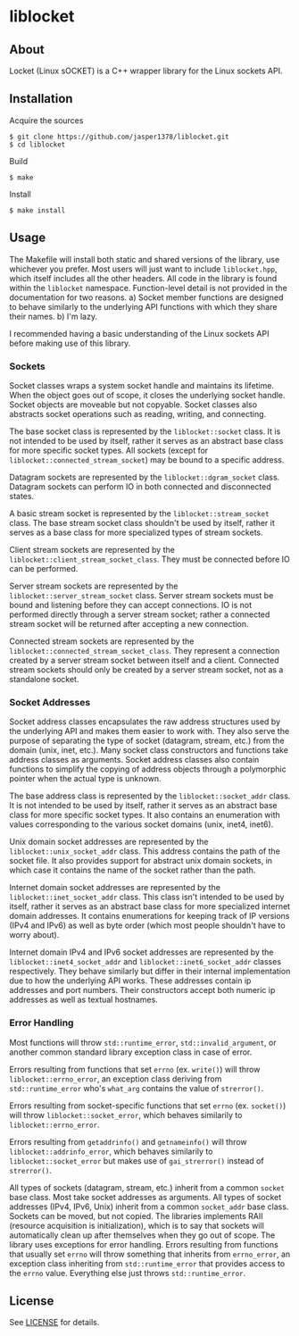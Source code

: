 # liblocket

## About
Locket (Linux sOCKET) is a C++ wrapper library for the Linux sockets API.

## Installation
Acquire the sources
```
$ git clone https://github.com/jasper1378/liblocket.git
$ cd liblocket
```
Build
```
$ make
```
Install
```
$ make install
```

## Usage

The Makefile will install both static and shared versions of the library, use whichever you prefer. Most users will just want to include `liblocket.hpp`, which itself includes all the other headers. All code in the library is found within the `liblocket` namespace. Function-level detail is not provided in the documentation for two reasons. a) Socket member functions are designed to behave similarly to the underlying API functions with which they share their names. b) I'm lazy.

I recommended having a basic understanding of the Linux sockets API before making use of this library.

### Sockets

Socket classes wraps a system socket handle and maintains its lifetime. When the object goes out of scope, it closes the underlying socket handle. Socket objects are moveable but not copyable. Socket classes also abstracts socket operations such as reading, writing, and connecting. 

The base socket class is represented by the `liblocket::socket` class. It is not intended to be used by itself, rather it serves as an abstract base class for more specific socket types. All sockets (except for `liblocket::connected_stream_socket`) may be bound to a specific address.

Datagram sockets are represented by the `liblocket::dgram_socket` class. Datagram sockets can perform IO in both connected and disconnected states.

A basic stream socket is represented by the `liblocket::stream_socket` class. The base stream socket class shouldn't be used by itself, rather it serves as a base class for more specialized types of stream sockets.

Client stream sockets are represented by the `liblocket::client_stream_socket_class`. They must be connected before IO can be performed.

Server stream sockets are represented by the `liblocket::server_stream_socket` class. Server stream sockets must be bound and listening before they can accept connections. IO is not performed directly through a server stream socket; rather a connected stream socket will be returned after accepting a new connection.

Connected stream sockets are represented by the `liblocket::connected_stream_socket_class`. They represent a connection created by a server stream socket between itself and a client. Connected stream sockets should only be created by a server stream socket, not as a standalone socket.

### Socket Addresses

Socket address classes encapsulates the raw address structures used by the underlying API and makes them easier to work with. They also serve the purpose of separating the type of socket (datagram, stream, etc.) from the domain (unix, inet, etc.). Many socket class constructors and functions take address classes as arguments. Socket address classes also contain functions to simplify the copying of address objects through a polymorphic pointer when the actual type is unknown.

The base address class is represented by the `liblocket::socket_addr` class. It is not intended to be used by itself, rather it serves as an abstract base class for more specific socket types. It also contains an enumeration with values corresponding to the various socket domains (unix, inet4, inet6).

Unix domain socket addresses are represented by the `liblocket::unix_socket_addr` class. This address contains the path of the socket file. It also provides support for abstract unix domain sockets, in which case it contains the name of the socket rather than the path.

Internet domain socket addresses are represented by the `liblocket::inet_socket_addr` class. This class isn't intended to be used by itself, rather it serves as an abstract base class for more specialized internet domain addresses. It contains enumerations for keeping track of IP versions (IPv4 and IPv6) as well as byte order (which most people shouldn't have to worry about).

Internet domain IPv4 and IPv6 socket addresses are represented by the `liblocket::inet4_socket_addr` and `liblocket::inet6_socket_addr` classes respectively. They behave similarly but differ in their internal implementation due to how the underlying API works. These addresses contain ip addresses and port numbers. Their constructors accept both numeric ip addresses as well as textual hostnames.

### Error Handling

Most functions will throw `std::runtime_error`, `std::invalid_argument`, or another common standard library exception class in case of error. 

Errors resulting from functions that set `errno` (ex. `write()`) will throw `liblocket::errno_error`, an exception class deriving from `std::runtime_error` who's `what_arg` contains the value of `strerror()`.

Errors resulting from socket-specific functions that set `errno` (ex. `socket()`) will throw `liblocket::socket_error`, which behaves similarily to `liblocket::errno_error`. 

Errors resulting from `getaddrinfo()` and `getnameinfo()` will throw `liblocket::addrinfo_error`, which behaves similarily to `liblocket::socket_error` but makes use of `gai_strerror()` instead of `strerror()`.

All types of sockets (datagram, stream, etc.) inherit from a common `socket` base class. Most take socket addresses as arguments. All types of socket addresses (IPv4, IPv6, Unix) inherit from a common `socket_addr` base class. Sockets can be moved, but not copied. The libraries implements RAII (resource acquisition is initialization), which is to say that sockets will automatically clean up after themselves when they go out of scope. The library uses exceptions for error handling. Errors resulting from functions that usually set `errno` will throw something that inherits from `errno_error`, an exception class inheriting from `std::runtime_error` that provides access to the `errno` value. Everything else just throws `std::runtime_error`.

## License
See [LICENSE](LICENSE) for details.
